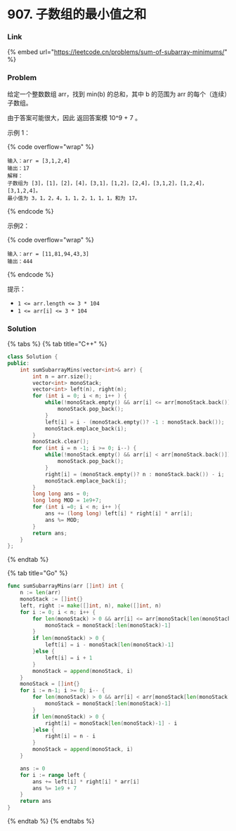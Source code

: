 # 907. 子数组的最小值之和

### Link

{% embed url="https://leetcode.cn/problems/sum-of-subarray-minimums/" %}

### Problem

给定一个整数数组 arr，找到 min(b) 的总和，其中 b 的范围为 arr 的每个（连续）子数组。

由于答案可能很大，因此 返回答案模 10^9 + 7 。

示例 1：

{% code overflow="wrap" %}
```
输入：arr = [3,1,2,4]
输出：17
解释：
子数组为 [3]，[1]，[2]，[4]，[3,1]，[1,2]，[2,4]，[3,1,2]，[1,2,4]，[3,1,2,4]。 
最小值为 3，1，2，4，1，1，2，1，1，1，和为 17。
```
{% endcode %}

示例2：

{% code overflow="wrap" %}
```
输入：arr = [11,81,94,43,3]
输出：444
```
{% endcode %}

提示：

* `1 <= arr.length <= 3 * 104`
* `1 <= arr[i] <= 3 * 104`

### Solution

{% tabs %}
{% tab title="C++" %}
```cpp
class Solution {
public:
    int sumSubarrayMins(vector<int>& arr) {
        int n = arr.size();
        vector<int> monoStack;
        vector<int> left(n), right(n);
        for (int i = 0; i < n; i++ ) {
            while(!monoStack.empty() && arr[i] <= arr[monoStack.back()]){
                monoStack.pop_back();
            }
            left[i] = i - (monoStack.empty()? -1 : monoStack.back());
            monoStack.emplace_back(i);
        }
        monoStack.clear();
        for (int i = n -1; i >= 0; i--) {
            while(!monoStack.empty() && arr[i] < arr[monoStack.back()]){
                monoStack.pop_back();
            }
            right[i] = (monoStack.empty()? n : monoStack.back()) - i; 
            monoStack.emplace_back(i);
        }
        long long ans = 0;
        long long MOD = 1e9+7; 
        for (int i =0; i < n; i++ ){
            ans += (long long) left[i] * right[i] * arr[i];
            ans %= MOD;
        }
        return ans;
    }
};
```
{% endtab %}

{% tab title="Go" %}
```go
func sumSubarrayMins(arr []int) int {
    n := len(arr)
    monoStack := []int{}
    left, right := make([]int, n), make([]int, n)
    for i := 0; i < n; i++ {
        for len(monoStack) > 0 && arr[i] <= arr[monoStack[len(monoStack)-1]] {
            monoStack = monoStack[:len(monoStack)-1]
        }
        if len(monoStack) > 0 {
            left[i] = i - monoStack[len(monoStack)-1]
        }else {
            left[i] = i + 1
        }
        monoStack = append(monoStack, i)
    }
    monoStack = []int{}
    for i := n-1; i >= 0; i-- {
        for len(monoStack) > 0 && arr[i] < arr[monoStack[len(monoStack)-1]] {
            monoStack = monoStack[:len(monoStack)-1]
        }
        if len(monoStack) > 0 {
            right[i] = monoStack[len(monoStack)-1] - i
        }else {
            right[i] = n - i
        }
        monoStack = append(monoStack, i)
    }

    ans := 0
    for i := range left {
        ans += left[i] * right[i] * arr[i]
        ans %= 1e9 + 7
    }
    return ans
}
```
{% endtab %}
{% endtabs %}
